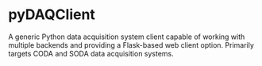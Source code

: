 # pyDAQClient
A generic Python data acquisition system client capable of working with multiple backends and providing a Flask-based web client option. Primarily targets CODA and SODA data acquisition systems.
